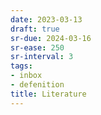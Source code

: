 ```yaml
---
date: 2023-03-13
draft: true
sr-due: 2024-03-16
sr-ease: 250
sr-interval: 3
tags:
- inbox
- defenition
title: Literature
---
```

   
